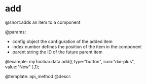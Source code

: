 add
=============

@short:adds an item to a component

@params:
- config 		object    		the configuration of the added item
- index 		number	    	defines the position of the item in the component
- parent 		string		    the ID of the future parent item





@example:
myToolbar.data.add({
    type:"button",
    icon:"dxi-plus",
    value:"New"
},1);

@template: api_method
@descr:

